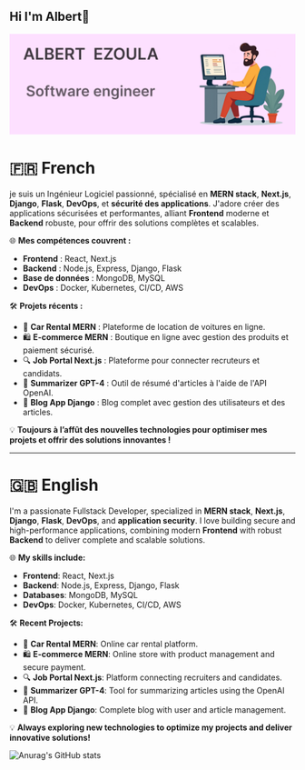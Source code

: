 ## Hi I'm Albert👋

![github_banner](github_banner.png)

# 🇫🇷 French


je suis un Ingénieur Logiciel passionné, spécialisé en **MERN stack**, **Next.js**, **Django**, **Flask**, **DevOps**, et **sécurité des applications**. J'adore créer des applications sécurisées et performantes, alliant **Frontend** moderne et **Backend** robuste, pour offrir des solutions complètes et scalables.

🌐 **Mes compétences couvrent :**  
- **Frontend** : React, Next.js  
- **Backend** : Node.js, Express, Django, Flask  
- **Base de données** : MongoDB, MySQL  
- **DevOps** : Docker, Kubernetes, CI/CD, AWS  

🛠️ **Projets récents :**  
- 🚗 **Car Rental MERN** : Plateforme de location de voitures en ligne.  
- 🛍️ **E-commerce MERN** : Boutique en ligne avec gestion des produits et paiement sécurisé.  
- 🔍 **Job Portal Next.js** : Plateforme pour connecter recruteurs et candidats.  
- 🤖 **Summarizer GPT-4** : Outil de résumé d'articles à l'aide de l'API OpenAI.  
- 📝 **Blog App Django** : Blog complet avec gestion des utilisateurs et des articles.  

💡 **Toujours à l’affût des nouvelles technologies pour optimiser mes projets et offrir des solutions innovantes !**

---

# 🇬🇧 English
  
I'm a passionate Fullstack Developer, specialized in **MERN stack**, **Next.js**, **Django**, **Flask**, **DevOps**, and **application security**. I love building secure and high-performance applications, combining modern **Frontend** with robust **Backend** to deliver complete and scalable solutions.

🌐 **My skills include:**  
- **Frontend**: React, Next.js  
- **Backend**: Node.js, Express, Django, Flask  
- **Databases**: MongoDB, MySQL  
- **DevOps**: Docker, Kubernetes, CI/CD, AWS  

🛠️ **Recent Projects:**  
- 🚗 **Car Rental MERN**: Online car rental platform.  
- 🛍️ **E-commerce MERN**: Online store with product management and secure payment.  
- 🔍 **Job Portal Next.js**: Platform connecting recruiters and candidates.  
- 🤖 **Summarizer GPT-4**: Tool for summarizing articles using the OpenAI API.  
- 📝 **Blog App Django**: Complete blog with user and article management.  

💡 **Always exploring new technologies to optimize my projects and deliver innovative solutions!**

![Anurag's GitHub stats](https://github-readme-stats.vercel.app/api?username=stsama&theme=merko&show_icons=true)
